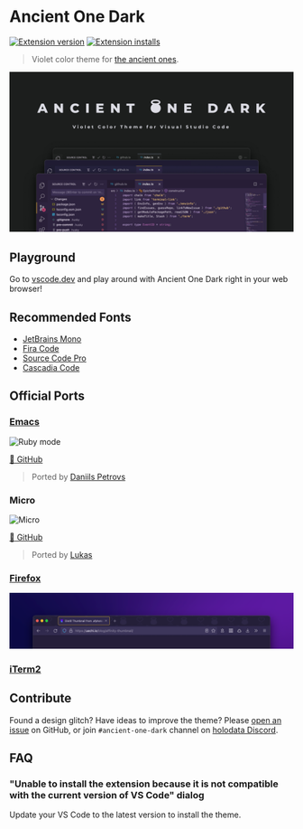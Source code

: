 # Ancient One Dark

[![Extension version](https://img.shields.io/vscode-marketplace/v/uetchy.ancient-one-dark.svg)](https://marketplace.visualstudio.com/items?itemName=uetchy.ancient-one-dark)
[![Extension installs](https://img.shields.io/vscode-marketplace/i/uetchy.ancient-one-dark.svg)](https://marketplace.visualstudio.com/items?itemName=uetchy.ancient-one-dark)

> Violet color theme for [the ancient ones](https://www.youtube.com/watch?v=8ZdLXELdF9Q).

![screenshot](./assets/cover.jpg)

## Playground

Go to [vscode.dev](https://vscode.dev/theme/uetchy.ancient-one-dark) and play around with Ancient One Dark right in your web browser!

## Recommended Fonts

- [JetBrains Mono](https://jetbrains.com/mono)
- [Fira Code](https://github.com/tonsky/FiraCode)
- [Source Code Pro](https://adobe-fonts.github.io/source-code-pro/)
- [Cascadia Code](https://github.com/microsoft/cascadia-code)

## Official Ports

### [Emacs](https://melpa.org/#/ancient-one-dark-theme)

![Ruby mode](https://github.com/holodata/ancient-one-dark-emacs/blob/master/screenshots/one-dark-ruby-mode.png?raw=true)

[🦄 GitHub](https://github.com/holodata/ancient-one-dark-emacs)

> Ported by [Daniils Petrovs](https://github.com/DaniruKun)

### Micro

![Micro](https://github.com/holodata/ancient-one-dark-micro/blob/main/.github/screenshot.png?raw=true)

[🦄 GitHub](https://github.com/holodata/ancient-one-dark-micro)

> Ported by [Lukas](https://github.com/Luk4sWorld)

### [Firefox](https://addons.mozilla.org/en-US/firefox/addon/ancient-one-dark/)

![screenshot](https://github.com/holodata/ancient-one-dark/blob/master/.github/ff.png?raw=true)

### [iTerm2](https://raw.githubusercontent.com/holodata/ancient-one-dark/master/iterm/Ancient%20One%20Dark.itermcolors)

## Contribute

Found a design glitch? Have ideas to improve the theme? Please [open an issue](https://github.com/holodata/ancient-one-dark/issues) on GitHub, or join `#ancient-one-dark` channel on [holodata Discord](https://holodata.org/discord).

## FAQ

### **"Unable to install the extension because it is not compatible with the current version of VS Code"** dialog

Update your VS Code to the latest version to install the theme.
